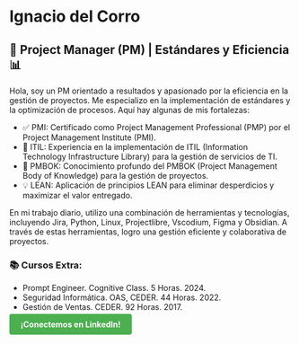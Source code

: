<h1>Ignacio del Corro</h1>
<h2>🚀 Project Manager (PM) | Estándares y Eficiencia 📊</h2>

<p>Hola, soy un PM orientado a resultados y apasionado por la eficiencia en la gestión de proyectos. Me especializo en la implementación de estándares y la optimización de procesos. Aquí hay algunas de mis fortalezas:</p>

<ul>
  <li>✅ PMI: Certificado como Project Management Professional (PMP) por el Project Management Institute (PMI).</li>
  <li>🔹 ITIL: Experiencia en la implementación de ITIL (Information Technology Infrastructure Library) para la gestión de servicios de TI.</li>
  <li>🔧 PMBOK: Conocimiento profundo del PMBOK (Project Management Body of Knowledge) para la gestión de proyectos.</li>
  <li>💡 LEAN: Aplicación de principios LEAN para eliminar desperdicios y maximizar el valor entregado.</li>
</ul>

<p>En mi trabajo diario, utilizo una combinación de herramientas y tecnologías, incluyendo Jira, Python, Linux, Projectlibre, Vscodium, Figma y Obsidian. A través de estas herramientas, logro una gestión eficiente y colaborativa de proyectos.</p>

<h3>📚 Cursos Extra:</h3>

<ul>
  <li>Prompt Engineer. Cognitive Class. 5 Horas. 2024.</li>
  <li>Seguridad Informática. OAS, CEDER. 44 Horas. 2022.</li>
  <li>Gestión de Ventas. CEDER. 92 Horas. 2017.</li>
</ul>

<a href="https://linkedin.com/tu_enlace" style="background-color: #4CAF50; color: white; padding: 10px 20px; text-decoration: none; border-radius: 4px; border: none; cursor: pointer; font-weight: bold;">¡Conectemos en LinkedIn!</a>
